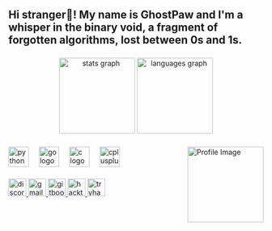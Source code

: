<h2 align="left">Hi stranger👋! My name is GhostPaw and I'm a whisper in the binary void, a fragment of forgotten algorithms, lost between 0s and 1s.</h2>

###

<div align="center">
  <img src="https://github-readme-stats.vercel.app/api?username=Gh0stP4w&hide_title=false&hide_rank=false&show_icons=true&include_all_commits=true&count_private=true&disable_animations=false&theme=merko&locale=en&hide_border=false" height="150" alt="stats graph"  />
  <img src="https://github-readme-stats.vercel.app/api/top-langs?username=Gh0stP4w&locale=en&hide_title=false&layout=compact&card_width=320&langs_count=5&theme=merko&hide_border=false" height="150" alt="languages graph"  />
</div>

###

<a href="https://github.com/Gh0stP4w">
  <img align="right" height="150" src="" alt="Profile Image" />
</a>

###

<div align="left">
  <img align="center" width="40" alt="python logo" src="https://cdn.jsdelivr.net/gh/devicons/devicon/icons/python/python-original.svg"  />
  <img width="12" />
  <img align="center" width="40" alt="go logo" src="https://cdn.jsdelivr.net/gh/devicons/devicon/icons/go/go-original.svg"  />
  <img width="12" />
  <img align="center" width="40" alt="c logo" src="https://cdn.jsdelivr.net/gh/devicons/devicon/icons/c/c-original.svg"  />
  <img width="12" />
  <img align="center" width="40" alt="cplusplus logo" src="https://cdn.jsdelivr.net/gh/devicons/devicon/icons/cplusplus/cplusplus-original.svg"  />
</div>

###

<div align="left">
  <a href="https://discord.com/users/ghostpaw1767_49859" target="_blank">
    <img src="https://img.shields.io/static/v1?message=Discord&logo=discord&label=&color=7289DA&logoColor=white&labelColor=&style=for-the-badge" height="35" alt="discord logo"  />
  </a>
  <a href="mailto:ghostpaw770@gmail.com">
    <img src="https://img.shields.io/static/v1?message=Gmail&logo=gmail&label=&color=D14836&logoColor=white&labelColor=&style=for-the-badge" height="35" alt="gmail logo"  />
  </a>
  <a href="https://ghostpaw-organization.gitbook.io/ghostpaw" target="_blank">
    <img src="https://img.shields.io/static/v1?message=GitBook&logo=gitbook&label=&color=1F1F1F&logoColor=white&labelColor=&style=for-the-badge" height="35" alt="gitbook logo"  />
  </a>
  <a href="https://www.hackthebox.com" target="_blank">
    <img src="https://img.shields.io/static/v1?message=HackTheBox&logo=hackthebox&label=&color=9FEF00&logoColor=white&labelColor=&style=for-the-badge" height="35" alt="hackthebox logo"  />
  </a>
  <a href="https://tryhackme.com" target="_blank">
    <img src="https://img.shields.io/static/v1?message=TryHackMe&logo=tryhackme&label=&color=DC143C&logoColor=white&labelColor=&style=for-the-badge" height="35" alt="tryhackme logo"  />
  </a>
</div>

###

<br clear="both">
